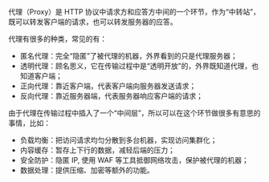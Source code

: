 代理（Proxy）是 HTTP 协议中请求方和应答方中间的一个环节，作为“中转站”，既可以转发客户端的请求，也可以转发服务器的应答。

代理有很多的种类，常见的有：

* 匿名代理：完全“隐匿”了被代理的机器，外界看到的只是代理服务器；
* 透明代理：顾名思义，它在传输过程中是“透明开放”的，外界既知道代理，也知道客户端；
* 正向代理：靠近客户端，代表客户端向服务器发送请求；
* 反向代理：靠近服务器端，代表服务器响应客户端的请求；

由于代理在传输过程中插入了一个“中间层”，所以可以在这个环节做很多有意思的事情，比如：

* 负载均衡：把访问请求均匀分散到多台机器，实现访问集群化；
* 内容缓存：暂存上下行的数据，减轻后端的压力；
* 安全防护：隐匿 IP, 使用 WAF 等工具抵御网络攻击，保护被代理的机器；
* 数据处理：提供压缩、加密等额外的功能。
